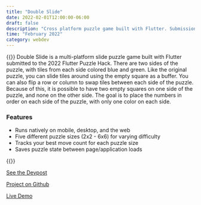 ```yaml
---
title: "Double Slide"
date: 2022-02-01T12:00:00-06:00
draft: false
description: "Cross platform puzzle game built with Flutter. Submission for Flutter Puzzle Hack 2022."
time: "February 2022"
category: webdev
---
```


{{<side-by-side imageRight="demo.jpg">}}
Double Slide is a multi-platform slide puzzle game built with Flutter submitted to the 2022 Flutter Puzzle Hack. There are two sides of the puzzle, with tiles from each side colored blue and green. Like the original puzzle, you can slide tiles around using the empty square as a buffer. You can also flip a row or column to swap tiles between each side of the puzzle. Because of this, it is possible to have two empty squares on one side of the puzzle, and none on the other side. The goal is to place the numbers in order on each side of the puzzle, with only one color on each side.

### Features
- Runs natively on mobile, desktop, and the web
- Five different puzzle sizes (2x2 - 6x6) for varying difficulty
- Tracks your best move count for each puzzle size
- Saves puzzle state between page/application loads

{{</side-by-side>}}

[See the Devpost](https://devpost.com/software/double-slide)

[Project on Github](https://github.com/jordanmosakowski/double_slide)

[Live Demo](https://doubleslide.web.app/)